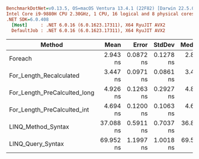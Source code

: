 ``` ini

BenchmarkDotNet=v0.13.5, OS=macOS Ventura 13.4.1 (22F82) [Darwin 22.5.0]
Intel Core i9-9880H CPU 2.30GHz, 1 CPU, 16 logical and 8 physical cores
.NET SDK=6.0.408
  [Host]     : .NET 6.0.16 (6.0.1623.17311), X64 RyuJIT AVX2
  DefaultJob : .NET 6.0.16 (6.0.1623.17311), X64 RyuJIT AVX2


```
|                       Method |      Mean |     Error |    StdDev |    Median |
|----------------------------- |----------:|----------:|----------:|----------:|
|                      Foreach |  2.943 ns | 0.0872 ns | 0.1278 ns |  2.889 ns |
|      For_Length_Recalculated |  3.447 ns | 0.0971 ns | 0.0861 ns |  3.432 ns |
| For_Length_PreCalculted_long |  4.926 ns | 0.1263 ns | 0.2927 ns |  4.817 ns |
|  For_Length_PreCalculted_int |  4.694 ns | 0.1200 ns | 0.1063 ns |  4.676 ns |
|           LINQ_Method_Syntax | 37.088 ns | 0.5911 ns | 0.7037 ns | 36.884 ns |
|            LINQ_Query_Syntax | 69.952 ns | 1.1997 ns | 1.0018 ns | 69.567 ns |
